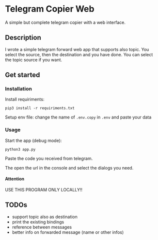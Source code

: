 # Telegram Copier Web

A simple but complete telegram copier with a web interface.

## Description

I wrote a simple telegram forward web app that supports also topic.
You select the source, then the destination and you have done. You can select the topic source if you want.

## Get started

### Installation

Install requiriments:

```shell
pip3 install -r requiriments.txt
```

Setup env file:
change the name of `.env.copy` in `.env` and paste your data

### Usage

Start the app (debug mode):
```shell
python3 app.py
```

Paste the code you received from telegram.

The open the url in the console and select the dialogs you need.

#### Attention

USE THIS PROGRAM ONLY LOCALLY!!

## TODOs

- support topic also as destination
- print the existing bindings
- reference between messages
- better info on forwarded message (name or other infos)